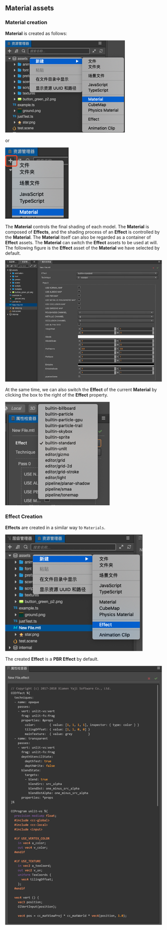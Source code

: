 ## Material assets

### Material creation

__Material__ is created as follows:

![material-create](material/material-create.png)

or

![material-create-menu](material/material-create-menu.png)

The __Material__ controls the final shading of each model. The __Material__ is composed of __Effects__, and the shading process of an __Effect__ is controlled by the __Material__. The __Material__ itself can also be regarded as a container of __Effect__ assets. The __Material__ can switch the __Effect__ assets to be used at will. The following figure is the __Effect__ asset of the __Material__ we have selected by default.

![default-effect](material/default-effect.png)

At the same time, we can also switch the __Effect__ of the current __Material__ by clicking the box to the right of the __Effect__ property.

![effects](material/effects.png)

### Effect Creation

__Effects__ are created in a similar way to `Materials`.

![effect-create](material/effect-create.png)

The created __Effect__ is a __PBR Effect__ by default.

![effect-show](material/effect-show.png)
